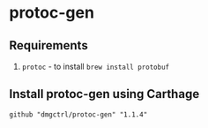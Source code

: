# protoc-gen

## Requirements

1. ` protoc ` -  to install ` brew install protobuf `

## Install protoc-gen using Carthage

`github "dmgctrl/protoc-gen" "1.1.4"`
